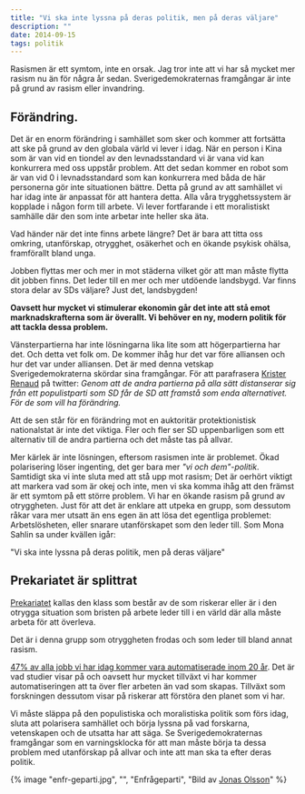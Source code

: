 ```yaml
---
title: "Vi ska inte lyssna på deras politik, men på deras väljare"
description: ""
date: 2014-09-15
tags: politik
---
```


Rasismen är ett symtom, inte en orsak. Jag tror inte att vi har så mycket mer rasism nu än för några år sedan. Sverigedemokraternas framgångar är inte på grund av rasism eller invandring.

## Förändring.

Det är en enorm förändring i samhället som sker och kommer att fortsätta att ske på grund av den globala värld vi lever i idag. När en person i Kina som är van vid en tiondel av den levnadsstandard vi är vana vid kan konkurrera med oss uppstår problem. Att det sedan kommer en robot som är van vid 0 i levnadsstandard som kan konkurrera med båda de här personerna gör inte situationen bättre. Detta på grund av att samhället vi har idag inte är anpassat för att hantera detta. Alla våra trygghetssystem är kopplade i någon form till arbete. Vi lever fortfarande i ett moralistiskt samhälle där den som inte arbetar inte heller ska äta.

Vad händer när det inte finns arbete längre? Det är bara att titta oss omkring, utanförskap, otrygghet, osäkerhet och en ökande psykisk ohälsa, framförallt bland unga.

Jobben flyttas mer och mer in mot städerna vilket gör att man måste flytta dit jobben finns. Det leder till en mer och mer utdöende landsbygd. Var finns stora delar av SDs väljare? Just det, landsbygden!

**Oavsett hur mycket vi stimulerar ekonomin går det inte att stå emot marknadskrafterna som är överallt. Vi behöver en ny, modern politik för att tackla dessa problem.**

Vänsterpartierna har inte lösningarna lika lite som att högerpartierna har det. Och detta vet folk om. De kommer ihåg hur det var före alliansen och hur det var under alliansen. Det är med denna vetskap Sverigedemokraterna skördar sina framgångar. För att parafrasera [Krister Renaud](https://twitter.com/krenaud/status/511393925601714176) på twitter: _Genom att de andra partierna på alla sätt distanserar sig från ett populistparti som SD får de SD att framstå som enda alternativet. För de som vill ha förändring._

Att de sen står för en förändring mot en auktoritär protektionistisk nationalstat är inte det viktiga. Fler och fler ser SD uppenbarligen som ett alternativ till de andra partierna och det måste tas på allvar.

Mer kärlek är inte lösningen, eftersom rasismen inte är problemet. Ökad polarisering löser ingenting, det ger bara mer _"vi och dem"-politik_. Samtidigt ska vi inte sluta med att stå upp mot rasism; Det är oerhört viktigt att markera vad som är okej och inte, men vi ska komma ihåg att den främst är ett symtom på ett större problem. Vi har en ökande rasism på grund av otryggheten. Just för att det är enklare att utpeka en grupp, som dessutom råkar vara mer utsatt än ens egen än att lösa det egentliga problemet: Arbetslösheten, eller snarare utanförskapet som den leder till. Som Mona Sahlin sa under kvällen igår:

"Vi ska inte lyssna på deras politik, men på deras väljare"

## Prekariatet är splittrat

[Prekariatet](http://sv.wikipedia.org/wiki/Prekariat) kallas den klass som består av de som riskerar eller är i den otrygga situation som bristen på arbete leder till i en värld där alla måste arbeta för att överleva.

Det är i denna grupp som otryggheten frodas och som leder till bland annat rasism.

[47% av alla jobb vi har idag kommer vara automatiserade inom 20 år](http://lmgtfy.com/?q=47%25+jobs+replaced+20+year). Det är vad studier visar på och oavsett hur mycket tillväxt vi har kommer automatiseringen att ta över fler arbeten än vad som skapas. Tillväxt som forskningen dessutom visar på riskerar att förstöra den planet som vi har.

Vi måste släppa på den populistiska och moralistiska politik som förs idag, sluta att polarisera samhället och börja lyssna på vad forskarna, vetenskapen och de utsatta har att säga. Se Sverigedemokraternas framgångar som en varningsklocka för att man måste börja ta dessa problem med utanförskap på allvar och inte att man ska ta efter deras politik.

{% image "enfr-geparti.jpg", "", "Enfrågeparti", "Bild av [Jonas Olsson](https://www.facebook.com/jonaso1)" %}
